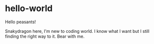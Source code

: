 # hello-world

Hello peasants!

Snakydragon here, I'm new to coding world. I know what I want but I still finding the right way to it. 
Bear with me.
